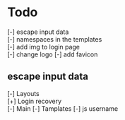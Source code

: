 # Todo

[-] escape input data  
[-] namespaces in the templates  
[-] add img to login page  
[-] change logo
[-] add favicon

## escape input data  

[-] Layouts  
  [+] Login recovery  
  [-] Main
[-] Tamplates
[-] js username
